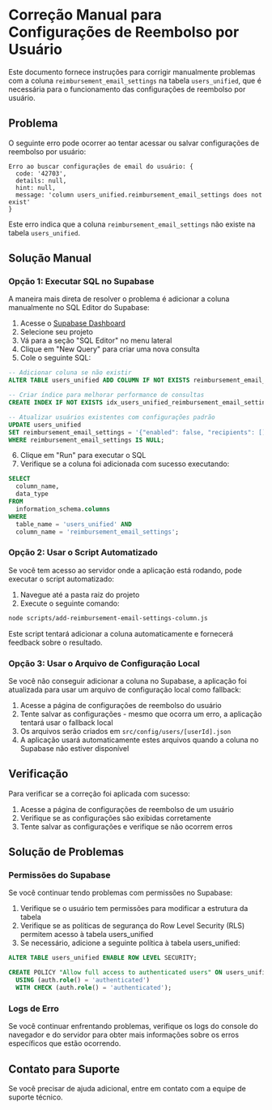 # Correção Manual para Configurações de Reembolso por Usuário

Este documento fornece instruções para corrigir manualmente problemas com a coluna `reimbursement_email_settings` na tabela `users_unified`, que é necessária para o funcionamento das configurações de reembolso por usuário.

## Problema

O seguinte erro pode ocorrer ao tentar acessar ou salvar configurações de reembolso por usuário:

```
Erro ao buscar configurações de email do usuário: {
  code: '42703',
  details: null,
  hint: null,
  message: 'column users_unified.reimbursement_email_settings does not exist'
}
```

Este erro indica que a coluna `reimbursement_email_settings` não existe na tabela `users_unified`.

## Solução Manual

### Opção 1: Executar SQL no Supabase

A maneira mais direta de resolver o problema é adicionar a coluna manualmente no SQL Editor do Supabase:

1. Acesse o [Supabase Dashboard](https://app.supabase.com)
2. Selecione seu projeto
3. Vá para a seção "SQL Editor" no menu lateral
4. Clique em "New Query" para criar uma nova consulta
5. Cole o seguinte SQL:

```sql
-- Adicionar coluna se não existir
ALTER TABLE users_unified ADD COLUMN IF NOT EXISTS reimbursement_email_settings JSONB;

-- Criar índice para melhorar performance de consultas
CREATE INDEX IF NOT EXISTS idx_users_unified_reimbursement_email_settings ON users_unified USING GIN (reimbursement_email_settings);

-- Atualizar usuários existentes com configurações padrão
UPDATE users_unified
SET reimbursement_email_settings = '{"enabled": false, "recipients": []}'::jsonb
WHERE reimbursement_email_settings IS NULL;
```

6. Clique em "Run" para executar o SQL
7. Verifique se a coluna foi adicionada com sucesso executando:

```sql
SELECT 
  column_name, 
  data_type 
FROM 
  information_schema.columns 
WHERE 
  table_name = 'users_unified' AND 
  column_name = 'reimbursement_email_settings';
```

### Opção 2: Usar o Script Automatizado

Se você tem acesso ao servidor onde a aplicação está rodando, pode executar o script automatizado:

1. Navegue até a pasta raiz do projeto
2. Execute o seguinte comando:

```bash
node scripts/add-reimbursement-email-settings-column.js
```

Este script tentará adicionar a coluna automaticamente e fornecerá feedback sobre o resultado.

### Opção 3: Usar o Arquivo de Configuração Local

Se você não conseguir adicionar a coluna no Supabase, a aplicação foi atualizada para usar um arquivo de configuração local como fallback:

1. Acesse a página de configurações de reembolso do usuário
2. Tente salvar as configurações - mesmo que ocorra um erro, a aplicação tentará usar o fallback local
3. Os arquivos serão criados em `src/config/users/[userId].json`
4. A aplicação usará automaticamente estes arquivos quando a coluna no Supabase não estiver disponível

## Verificação

Para verificar se a correção foi aplicada com sucesso:

1. Acesse a página de configurações de reembolso de um usuário
2. Verifique se as configurações são exibidas corretamente
3. Tente salvar as configurações e verifique se não ocorrem erros

## Solução de Problemas

### Permissões do Supabase

Se você continuar tendo problemas com permissões no Supabase:

1. Verifique se o usuário tem permissões para modificar a estrutura da tabela
2. Verifique se as políticas de segurança do Row Level Security (RLS) permitem acesso à tabela users_unified
3. Se necessário, adicione a seguinte política à tabela users_unified:

```sql
ALTER TABLE users_unified ENABLE ROW LEVEL SECURITY;

CREATE POLICY "Allow full access to authenticated users" ON users_unified
  USING (auth.role() = 'authenticated')
  WITH CHECK (auth.role() = 'authenticated');
```

### Logs de Erro

Se você continuar enfrentando problemas, verifique os logs do console do navegador e do servidor para obter mais informações sobre os erros específicos que estão ocorrendo.

## Contato para Suporte

Se você precisar de ajuda adicional, entre em contato com a equipe de suporte técnico.
